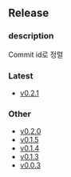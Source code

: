 ## Release
### description
Commit id로 정렬

### Latest
- [v0.2.1](v0.2.1/index.md)
<!-- Latest -->

### Other
- [v0.2.0](v0.2.0/index.md)
- [v0.1.5](v0.1.5/index.md)
- [v0.1.4](v0.1.4/index.md)
- [v0.1.3](v0.1.3/index.md)
- [v0.0.3](v0.0.3/index.md)
<!-- Other -->
